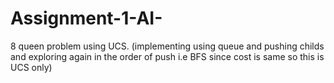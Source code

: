 # Assignment-1-AI-
8 queen problem using UCS.
(implementing using queue and pushing childs and exploring again in the order of push i.e BFS since cost is same so this is UCS only) 
